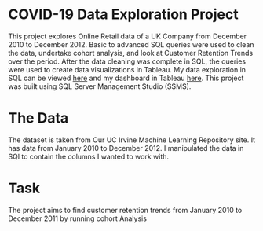 # COVID-19 Data Exploration Project
This project explores Online Retail data of a UK Company from December 2010 to December 2012. Basic to advanced SQL queries were used to clean the data, undertake cohort analysis, and look at Customer Retention Trends over the period. After the data cleaning  was complete in SQL, the queries were used to create  data visualizations in Tableau. My data exploration in SQL can be viewed [here](https://github.com/bdr-code/PortfolioProjects/blob/main/Customer%20Cohort%20Analysis%20%20/Customer%20Retention%20Cohort%20SQL) and my dashboard in Tableau [here](https://public.tableau.com/app/profile/md.abdur.rob/viz/CohortRetentionDash_16969329993970/Dashboard1).
This project was built using SQL Server Management Studio (SSMS).

                    


# The Data
The dataset is taken from Our UC Irvine Machine Learning Repository site. It has data from January 2010 to December 2012. I manipulated the data in SQl to contain the columns I wanted to work with.



# Task
The  project aims to find customer retention trends from January 2010 to December 2011 by running cohort Analysis 


